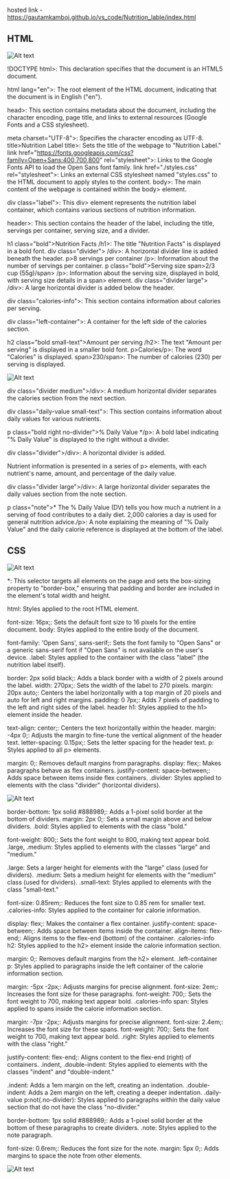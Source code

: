 hosted link - https://gautamkamboj.github.io/vs_code/Nutrition_lable/index.html

## HTML

![Alt text](image.png)


!DOCTYPE html>: This declaration specifies that the document is an HTML5 document.

html lang="en">: The root element of the HTML document, indicating that the document is in English ("en").

head>: This section contains metadata about the document, including the character encoding, page title, and links to external resources (Google Fonts and a CSS stylesheet).

meta charset="UTF-8">: Specifies the character encoding as UTF-8.
title>Nutrition Label title>: Sets the title of the webpage to "Nutrition Label."
link href="https://fonts.googleapis.com/css?family=Open+Sans:400,700,800" rel="stylesheet">: Links to the Google Fonts API to load the Open Sans font family.
link href="./styles.css" rel="stylesheet">: Links an external CSS stylesheet named "styles.css" to the HTML document to apply styles to the content.
body>: The main content of the webpage is contained within the body> element.

div class="label">: This div> element represents the nutrition label container, which contains various sections of nutrition information.

header>: This section contains the header of the label, including the title, servings per container, serving size, and a divider.

h1 class="bold">Nutrition Facts /h1>: The title "Nutrition Facts" is displayed in a bold font.
div class="divider"> /div>: A horizontal divider line is added beneath the header.
p>8 servings per container /p>: Information about the number of servings per container.
p class="bold">Serving size span>2/3 cup (55g)/span> /p>: Information about the serving size, displayed in bold, with serving size details in a span> element.
div class="divider large"> /div>: A large horizontal divider is added below the header.

div class="calories-info">: This section contains information about calories per serving.

div class="left-container">: A container for the left side of the calories section.

h2 class="bold small-text">Amount per serving /h2>: The text "Amount per serving" is displayed in a smaller bold font.
p>Calories/p>: The word "Calories" is displayed.
span>230/span>: The number of calories (230) per serving is displayed.

![Alt text](image-1.png)

div class="divider medium">/div>: A medium horizontal divider separates the calories section from the next section.

div class="daily-value small-text">: This section contains information about daily values for various nutrients.

p class="bold right no-divider">% Daily Value */p>: A bold label indicating "% Daily Value" is displayed to the right without a divider.

div class="divider">/div>: A horizontal divider is added.

Nutrient information is presented in a series of p> elements, with each nutrient's name, amount, and percentage of the daily value.

div class="divider large">/div>: A large horizontal divider separates the daily values section from the note section.

p class="note">* The % Daily Value (DV) tells you how much a nutrient in a serving of food contributes to a daily diet. 2,000 calories a day is used for general nutrition advice./p>: A note explaining the meaning of "% Daily Value" and the daily calorie reference is displayed at the bottom of the label.


## CSS

![Alt text](image-2.png)

*: This selector targets all elements on the page and sets the box-sizing property to "border-box," ensuring that padding and border are included in the element's total width and height.

html: Styles applied to the root HTML element.

font-size: 16px;: Sets the default font size to 16 pixels for the entire document.
body: Styles applied to the entire body of the document.

font-family: 'Open Sans', sans-serif;: Sets the font family to "Open Sans" or a generic sans-serif font if "Open Sans" is not available on the user's device.
.label: Styles applied to the container with the class "label" (the nutrition label itself).

border: 2px solid black;: Adds a black border with a width of 2 pixels around the label.
width: 270px;: Sets the width of the label to 270 pixels.
margin: 20px auto;: Centers the label horizontally with a top margin of 20 pixels and auto for left and right margins.
padding: 0 7px;: Adds 7 pixels of padding to the left and right sides of the label.
header h1: Styles applied to the h1> element inside the header.

text-align: center;: Centers the text horizontally within the header.
margin: -4px 0;: Adjusts the margin to fine-tune the vertical alignment of the header text.
letter-spacing: 0.15px;: Sets the letter spacing for the header text.
p: Styles applied to all p> elements.

margin: 0;: Removes default margins from paragraphs.
display: flex;: Makes paragraphs behave as flex containers.
justify-content: space-between;: Adds space between items inside flex containers.
.divider: Styles applied to elements with the class "divider" (horizontal dividers).

![Alt text](image-3.png)

border-bottom: 1px solid #888989;: Adds a 1-pixel solid border at the bottom of dividers.
margin: 2px 0;: Sets a small margin above and below dividers.
.bold: Styles applied to elements with the class "bold."

font-weight: 800;: Sets the font weight to 800, making text appear bold.
.large, .medium: Styles applied to elements with the classes "large" and "medium."

.large: Sets a larger height for elements with the "large" class (used for dividers).
.medium: Sets a medium height for elements with the "medium" class (used for dividers).
.small-text: Styles applied to elements with the class "small-text."

font-size: 0.85rem;: Reduces the font size to 0.85 rem for smaller text.
.calories-info: Styles applied to the container for calorie information.

display: flex;: Makes the container a flex container.
justify-content: space-between;: Adds space between items inside the container.
align-items: flex-end;: Aligns items to the flex-end (bottom) of the container.
.calories-info h2: Styles applied to the h2> element inside the calorie information section.

margin: 0;: Removes default margins from the h2> element.
.left-container p: Styles applied to paragraphs inside the left container of the calorie information section.

margin: -5px -2px;: Adjusts margins for precise alignment.
font-size: 2em;: Increases the font size for these paragraphs.
font-weight: 700;: Sets the font weight to 700, making text appear bold.
.calories-info span: Styles applied to spans inside the calorie information section.

margin: -7px -2px;: Adjusts margins for precise alignment.
font-size: 2.4em;: Increases the font size for these spans.
font-weight: 700;: Sets the font weight to 700, making text appear bold.
.right: Styles applied to elements with the class "right."

justify-content: flex-end;: Aligns content to the flex-end (right) of containers.
.indent, .double-indent: Styles applied to elements with the classes "indent" and "double-indent."

.indent: Adds a 1em margin on the left, creating an indentation.
.double-indent: Adds a 2em margin on the left, creating a deeper indentation.
.daily-value p:not(.no-divider): Styles applied to paragraphs within the daily value section that do not have the class "no-divider."

border-bottom: 1px solid #888989;: Adds a 1-pixel solid border at the bottom of these paragraphs to create dividers.
.note: Styles applied to the note paragraph.

font-size: 0.6rem;: Reduces the font size for the note.
margin: 5px 0;: Adds margins to space the note from other elements.

![Alt text](image-4.png)